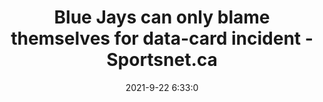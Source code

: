---
"title": "Blue Jays can only blame themselves for data-card incident - Sportsnet.ca"
"date": "2021-9-22 6:33:0"
"feed_name": "GOOGLENEWSDRILLING"
"feed_website": "https://news.google.com/search?q=drilling%2Bincident&hl=en-US&gl=US&ceid=US:en"
"feed_rss": "https://news.google.com/rss/search?q=drilling%2Bincident&hl=en-US&gl=US&ceid=US:en"
"link": "https://www.sportsnet.ca/mlb/video/blue-jays-can-blame-data-card-incident/"
"file": "_posts/2021-1-1-77f436963fd394e91b8ca54e92eb7116fdeec15f.md"
"accident": "0"
"drilling": "0"
"dead": "0"
"injured": "0"
"where": "unknown site"
---
